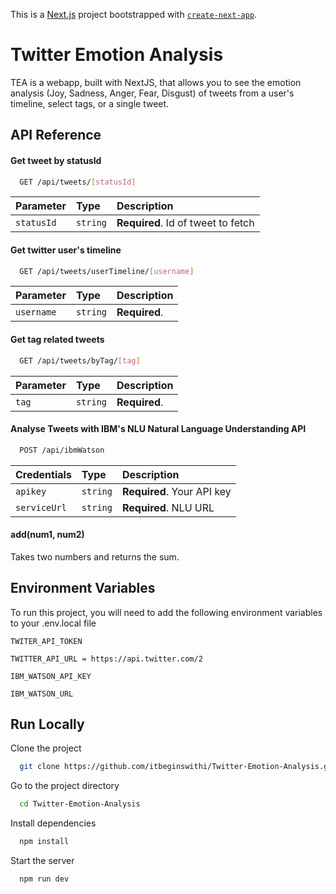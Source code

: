 This is a [Next.js](https://nextjs.org/) project bootstrapped with [`create-next-app`](https://github.com/vercel/next.js/tree/canary/packages/create-next-app).

# Twitter Emotion Analysis

TEA is a webapp, built with NextJS, that allows you to see the emotion analysis (Joy, Sadness, Anger, Fear, Disgust) of tweets from a user's timeline, select tags, or a single tweet.

## API Reference

#### Get tweet by statusId

```bash
  GET /api/tweets/[statusId]
```
| Parameter | Type     | Description                       |
| :-------- | :------- | :-------------------------------- |
| `statusId` | `string` | **Required**. Id of tweet to fetch |

#### Get twitter user's timeline

```bash
  GET /api/tweets/userTimeline/[username]
```
| Parameter | Type     | Description                       |
| :-------- | :------- | :-------------------------------- |
| `username` | `string` | **Required**. |

#### Get tag related tweets

```bash
  GET /api/tweets/byTag/[tag]
```
| Parameter | Type     | Description                       |
| :-------- | :------- | :-------------------------------- |
| `tag`      | `string` | **Required**.|

#### Analyse Tweets with IBM's NLU Natural Language Understanding API
```bash
  POST /api/ibmWatson
```

| Credentials | Type     | Description                |
| :-------- | :------- | :------------------------- |
| `apikey` | `string` | **Required**. Your API key |
| `serviceUrl` | `string` | **Required**. NLU URL |


#### add(num1, num2)

Takes two numbers and returns the sum.


## Environment Variables

To run this project, you will need to add the following 
environment variables to your .env.local file

`TWITER_API_TOKEN`

`TWITTER_API_URL = https://api.twitter.com/2`

`IBM_WATSON_API_KEY`

`IBM_WATSON_URL`


## Run Locally

Clone the project

```bash
  git clone https://github.com/itbeginswithi/Twitter-Emotion-Analysis.git
```

Go to the project directory

```bash
  cd Twitter-Emotion-Analysis
```

Install dependencies

```bash
  npm install
```

Start the server

```bash
  npm run dev
```